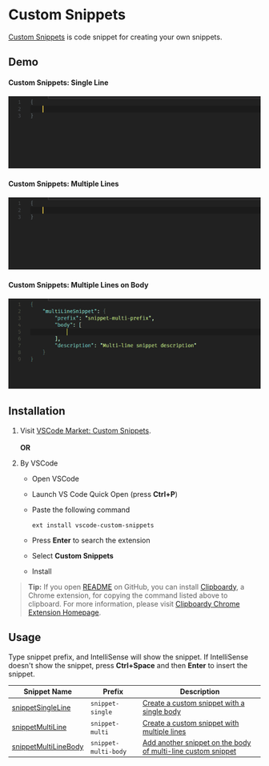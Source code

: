 # Custom Snippets

[Custom Snippets][marketplace-url] is code snippet for creating your own snippets.

## Demo

#### Custom Snippets: Single Line

![Custom Snippets: Single-line][demo-single-img]

#### Custom Snippets: Multiple Lines

![Custom Snippets: Multi-line][demo-multiple-img]

#### Custom Snippets: Multiple Lines on Body

![Custom Snippets: Multiple-line body][demo-body-img]

## Installation

1. Visit [VSCode Market: Custom Snippets][marketplace-url].<br><br>**OR**

2. By VSCode
   * Open VSCode
   * Launch VS Code Quick Open (press **Ctrl+P**) 
   * Paste the following command

     ```
     ext install vscode-custom-snippets
     ```
   * Press **Enter** to search the extension
   * Select **Custom Snippets** 
   * Install

> **Tip:** If you open [README][readme-url] on GitHub, you can install [Clipboardy][clipboardy-chrome-webstore], a Chrome extension, for copying the command listed above to clipboard.
> For more information, please visit [Clipboardy Chrome Extension Homepage][clipboardy-homepage].

## Usage

Type snippet prefix, and IntelliSense will show the snippet. If IntelliSense doesn't show the snippet, press **Ctrl+Space** and then **Enter** to insert the snippet.

Snippet Name | Prefix | Description
--- | --- | ---
[snippetSingleLine][demo-single-src-url] | `snippet-single` | [Create a custom snippet with a single body][demo-single-url]
[snippetMultiLine][demo-multiple-src-url] | `snippet-multi` | [Create a custom snippet with multiple lines][demo-multiple-url]
[snippetMultiLineBody][demo-body-src-url] | `snippet-multi-body` | [Add another snippet on the body of multi-line custom snippet][demo-body-url]

[marketplace-url]: https://marketplace.visualstudio.com/items?itemName=NgekNgok.vscode-custom-snippets
[readme-url]: https://github.com/alyyasser/vscode-CustomSnippets/blob/master/README.md

[demo-single-url]: #custom-snippets-single-line
[demo-single-src-url]: snippets/snippets.json#L2
[demo-single-img]: images/demo-single.gif "Create Custom or User snippet with single line body"

[demo-multiple-url]: #custom-snippets-multiple-lines
[demo-multiple-src-url]: snippets/snippets.json#L13
[demo-multiple-img]: images/demo-multiple.gif "Create Custom or User snippet with multiple line body"

[demo-body-url]: #custom-snippets-multiple-lines-on-body
[demo-body-src-url]: snippets/snippets.json#L26
[demo-body-img]: images/demo-body.gif "Add snippet body to multi-line Custom or User snippet"

[clipboardy-chrome-webstore]: https://chrome.google.com/webstore/detail/clipboardy/gkafpbdjggkmmngaamlghmigadfaalhc
[clipboardy-homepage]: https://rainsoft.io/clipboardy-chrome-extension
